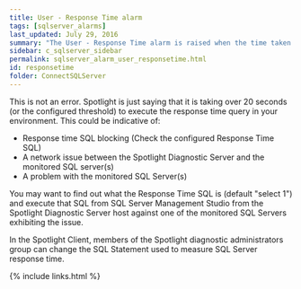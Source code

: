 ```yaml
---
title: User - Response Time alarm
tags: [sqlserver_alarms]
last_updated: July 29, 2016
summary: "The User - Response Time alarm is raised when the time taken for Spotlight to send a simple query to the monitored SQL Server instance, have it processed and get the answer back is more than 20 seconds (or the configured threshold). The Response Time alarm does not tell you where the time is spent; it could be the network or it could be the SQL Server instance is unresponsive."
sidebar: c_sqlserver_sidebar
permalink: sqlserver_alarm_user_responsetime.html
id: responsetime
folder: ConnectSQLServer
---
```



This is not an error. Spotlight is just saying that it is taking over 20 seconds (or the configured threshold) to execute the response time query in your environment. This could be indicative of:

* Response time SQL blocking (Check the configured Response Time SQL)
* A network issue between the Spotlight Diagnostic Server and the monitored SQL server(s)
* A problem with the monitored SQL Server(s)

You may want to find out what the Response Time SQL is (default "select 1") and execute that SQL from SQL Server Management Studio from the Spotlight Diagnostic Server host against one of the monitored SQL Servers exhibiting the issue.

In the Spotlight Client, members of the Spotlight diagnostic administrators group can change the SQL Statement used to measure SQL Server response time. 

{% include links.html %}
